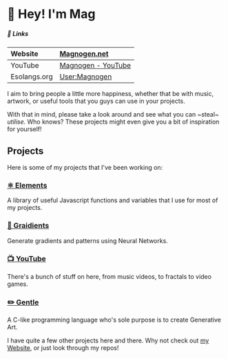 # 👋 Hey! I'm Mag
##### 🔗 Links
| Website      | [Magnogen.net](https://magnogen.net) |
| :----------- | :- | 
| YouTube      | [Magnogen - YouTube](https://www.youtube.com/channel/UCosxKKKPJk4aZlwF_EFe2pw) |
| Esolangs.org | [User:Magnogen](https://esolangs.org/wiki/User:Magnogen) |

I aim to bring people a little more happiness, whether that be with music, artwork, or useful tools that you guys can use in your projects.

With that in mind, please take a look around and see what you can ~steal~ _utilise._
Who knows? These projects might even give you a bit of inspiration for yourself!

## Projects

Here is some of my projects that I've been working on: 

### [⚛️ Elements](https://github.com/Magnogen/Elements)

A library of useful Javascript functions and variables that I use for most of my projects.

### [🌈 Gr**ai**dients](https://magnogen.net/Graidients)

Generate gradients and patterns using Neural Networks.

### [📺 YouTube](https://www.youtube.com/channel/UCosxKKKPJk4aZlwF_EFe2pw)

There's a bunch of stuff on here, from music videos, to fractals to video games.

### [✏️ Gentle](https://github.com/Magnogen/Gentle)

A C-like programming language who's sole purpose is to create Generative Art.

I have quite a few other projects here and there.
Why not check out [my Website](https://magnogen.net), or just look through my repos!

